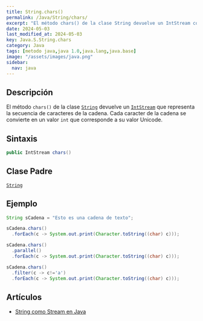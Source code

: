 ```yaml
---
title: String.chars()
permalink: /Java/String/chars/
excerpt: "El método chars() de la clase String devuelve un IntStream con la secuencia de caracteres de la cadena."
date: 2024-05-03
last_modified_at: 2024-05-03
key: Java.S.String.chars
category: Java
tags: [metodo java,java 1.0,java.lang,java.base]
image: "/assets/images/java.png"
sidebar:
  nav: java
---
```


## Descripción


El método `chars()` de la clase [`String`](https://www.w3api.com/Java/String/) devuelve un [`IntStream`](https://www.w3api.com/Java/IntStream/) que representa la secuencia de caracteres de la cadena. Cada caracter de la cadena se convierte en un valor `int` que corresponde a su valor Unicode.


## Sintaxis


```java
public IntStream chars()
```


## Clase Padre


[`String`](https://www.w3api.com/Java/String/)


## Ejemplo


```java
String sCadena = "Esto es una cadena de texto";

sCadena.chars()
  .forEach(c -> System.out.print(Character.toString((char) c)));

sCadena.chars()
  .parallel()
  .forEach(c -> System.out.print(Character.toString((char) c)));

sCadena.chars()
  .filter(c -> c!='a')
  .forEach(c -> System.out.print(Character.toString((char) c)));

```


## Artículos

- [String como Stream en Java](http://lineadecodigo.com/java/string-stream-java/)
